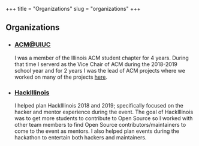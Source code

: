 +++
title = "Organizations"
slug = "organizations"
+++

## Organizations

- ### [ACM@UIUC](acm.illinois.edu)
  I was a member of the Illinois ACM student chapter for 4 years. During that time I serverd as the Vice Chair of ACM during the 2018-2019 school year and for 2 years I was the lead of ACM projects where we worked on many of the projects [here](https://github.com/acm-uiuc).

- ### [HackIllinois](https://hackillinois.org/)
	I helped plan HackIllinois 2018 and 2019; specifically focused on the hacker and mentor experience during the event. The goal of HackIllinois was to get more students to contribute to Open Source so I worked with other team members to find Open Source contributors/maintainers to come to the event as mentors. I also helped plan events during the hackathon to entertain both hackers and maintainers.
